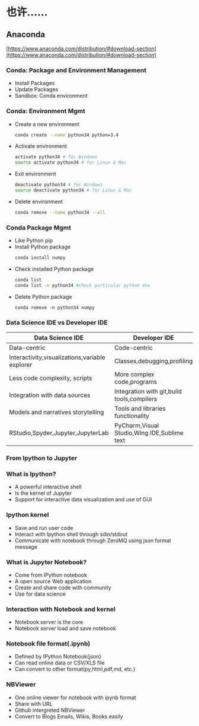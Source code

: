 # 也许……

## Anaconda
[https://www.anaconda.com/distribution/#download-section](https://www.anaconda.com/distribution/#download-section)

### Conda: Package and Environment Management
* Install Packages
* Update Packages
* Sandbox: Conda environment

### Conda: Environment Mgmt
* Create a new environment
  ```sh
  conda create --name python34 python=3.4
  ```
* Activate environment
  ```sh
  activate python34 # for Windows
  source activate python34 # for Linux & Mac
  ```
* Exit environment
  ```sh
  deactivate python34 # for Windows
  source deactivate python34 # for Linux & Mac
  ```
* Delete environment
  ```sh
  conda remove --name python34 --all
  ```

### Conda Package Mgmt
* Like Python pip
* Install Python package
  ```sh
  conda install numpy
  ```
* Check installed Python package
  ```sh
  conda list
  conda list -n python34 #check particular python env
  ```
* Delete Python package
  ```
  conda remove -n python34 numpy
  ```

### Data Science IDE vs Developer IDE
Data Science IDE | Developer IDE
-|-
Data-centric|Code-centric
Interactivity,visualizations,variable explorer|Classes,debugging,profiling
Less code complexity, scripts|More complex code,programs
Integration with data sources|Integration with git,build tools,compilers
Models and narratives storytelling|Tools and libraries functionality
RStudio,Spyder,Jupyter,JupyterLab|PyCharm,Visual Studio,Wing IDE,Sublime text

### From Ipython to Jupyter

### What is Ipython?
* A powerful interactive shell
* Is the kernel of Jupyter
* Support for interactive data visualization and use of GUI

### Ipython kernel
* Save and run user code
* Interact with Ipython shell through sdin/stdout
* Communicate with notebook through ZeroMQ using json format message

### What is Jupyter Notebook?
* Come from IPython notebook
* A open source Web application
* Create and share code with community
* Use for data science

### Interaction with Notebook and kernel
* Notebook server is the core
* Notebook server load and save notebook

### Notebook file format(.ipynb)
* Defined by IPython Notebook(json)
* Can read online data or CSV/XLS file
* Can convert to other format(py,html,pdf,md, etc.)

### NBViewer
* One online viewer for notebook with ipynb format
* Share with URL
* Github intergreted NBViewer
* Convert to Blogs Emails, Wikis, Books easily